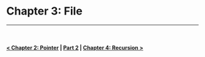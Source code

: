 Chapter 3: File
==================

<hr />
<br />

#### [< Chapter 2: Pointer](./../chapter_02/note.md) | [Part 2](./../part_2.md) | [Chapter 4: Recursion >](./../chapter_04/note.md)